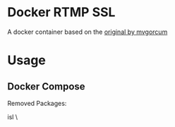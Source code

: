 # Docker RTMP SSL

A docker container based on the [original by mvgorcum](https://github.com/mvgorcum/docker-nginx-ts)

# Usage

## Docker Compose

Removed Packages:

isl \